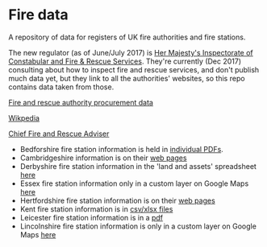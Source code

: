 # Fire data

A repository of data for registers of UK fire authorities and fire stations.

The new regulator (as of June/July 2017) is [Her Majesty's Inspectorate of
Constabular and Fire & Rescue
Services](https://www.justiceinspectorates.gov.uk/hmicfrs/fire-and-rescue-services/).
They're currently (Dec 2017) consulting about how to inspect fire and rescue
services, and don't publish much data yet, but they link to all the authorities'
websites, so this repo contains data taken from those.

[Fire and rescue authority procurement
data](https://www.gov.uk/government/publications/fire-and-rescue-authority-procurement-data)

[Wikpedia](https://en.wikipedia.org/wiki/Fire_services_in_the_United_Kingdom)

[Chief Fire and Rescue
Adviser](https://www.gov.uk/government/organisations/chief-fire-and-rescue-adviser-unit)

* Bedforshire fire station information is held in [individual
PDFs](https://www.bedsfire.com/AboutUs/StnComSafPlns/Pages/default.aspx).
* Cambridgeshire information is on their [web
  pages](http://www.cambsfire.gov.uk/find-a-fire-station-393.aspx)
* Derbyshire fire station information in the 'land and assets' spreadsheet
    [here](http://www.derbys-fire.gov.uk/about-us-our-vision/lists-and-registers/)
* Essex fire station information only in a custom layer on Google Maps
    [here](http://www.essex-fire.gov.uk/locations/)
* Hertfordshire fire station information is on their
    [web pages](https://www.hertfordshire.gov.uk/services/fire-and-rescue/fire-station-locations/fire-station-locations.aspx)
* Kent fire station information is in [csv/xlsx
  files](http://www.kent.fire-uk.org/about-us/fire-stations/)
* Leicester fire station information is in a
  [pdf](http://www.leicestershire-fire.gov.uk/your-fire-service/who-we-are/locations-and-contacts/)
* Lincolnshire fire station information is only in a custom layer on Google Maps
  [here](https://www.lincolnshire.gov.uk/lincolnshire-fire-and-rescue/fire-stations)
